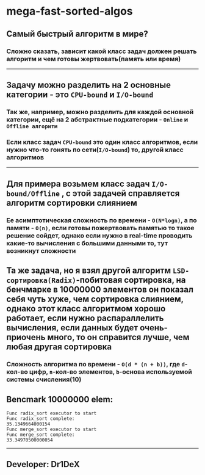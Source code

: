 # mega-fast-sorted-algos
## Самый быстрый алгоритм в мире?

### Сложно сказать, зависит какой класс задач должен решать алгоритм и чем готовы жертвовать(память или время)

----

## Задачу можно разделить на 2 основные категории - это `CPU-bound` и `I/O-bound`
### Так же, например, можно разделить для каждой основной категории, ещё на 2 абстрактные подкатегории - `Online` и `Offline алгоритм`
### Если класс задач `CPU-bound` это один класс алгоритмов, если нужно что-то гонять по сети(`I/O-bound`) то, другой класс алгоритмов

-------

## Для примера возьмем класс задач `I/O-bound/Offline` , с этой задачей справляется алгоритм сортировки слиянием
### Ее асимптотическая сложность по времени - `O(N*logn)`, а по памяти - `O(n)`, если готовы пожертвовать памятью то такое решение сойдет, однако если нужно в real-time проводить какие-то вычисления с большими данными то, тут возникнут сложности

## Та же задача, но я взял другой алгоритм `LSD-сортировка(Radix)`-побитовая сортировка, на бенчмарке в 10000000 элементов он показал себя чуть хуже, чем сортировка слиянием, однако этот класс алгоритмом хорошо работает, если нужно распараллелить вычисления, если данных будет очень-приочень много, то он справится лучше, чем любая другая сортировка 
### Сложность алгоритма по времени - ``O(d * (n + b))``, где `d`-кол-во цифр, `n`-кол-во элементов, `b`-основа используемой системы счисления(10)

## Bencmark 10000000 elem:

    
    Func radix_sort executor to start
    Func radix_sort complete:
    35.1349664000154
    Func merge_sort executor to start
    Func merge_sort complete:
    33.34970500000054

_______

## Developer: Dr1DeX